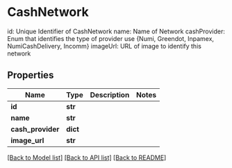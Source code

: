 # CashNetwork

id: Unique Identifier of CashNetwork  name: Name of Network  cashProvider: Enum that identifies the type of provider use {Numi, Greendot, Inpamex, NumiCashDelivery, Incomm}   imageUrl: URL of image to identify this network

## Properties
Name | Type | Description | Notes
------------ | ------------- | ------------- | -------------
**id** | **str** |  | 
**name** | **str** |  | 
**cash_provider** | **dict** |  | 
**image_url** | **str** |  | 

[[Back to Model list]](../README.md#documentation-for-models) [[Back to API list]](../README.md#documentation-for-api-endpoints) [[Back to README]](../README.md)


